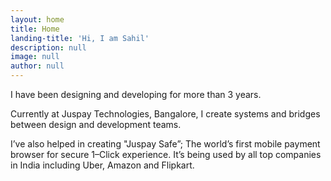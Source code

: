 ```yaml
---
layout: home
title: Home
landing-title: 'Hi, I am Sahil'
description: null
image: null
author: null
---
```

I have been designing and developing for more than 3 years.

Currently at Juspay Technologies, Bangalore, I create systems and bridges between design and development teams.

I’ve also helped in creating "Juspay Safe”; The world’s first mobile payment browser for secure 1–Click experience. It’s being used by all top companies in India including Uber, Amazon and Flipkart.
